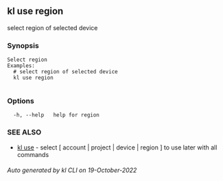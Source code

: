 ## kl use region

select region of selected device

### Synopsis

```
Select region
Examples:
  # select region of selected device
  kl use region
	
```

### Options

```
  -h, --help   help for region
```

### SEE ALSO

* [kl use](kl_use.md)  - select [ account | project | device | region ] to use later with all commands

###### Auto generated by kl CLI on 19-October-2022
